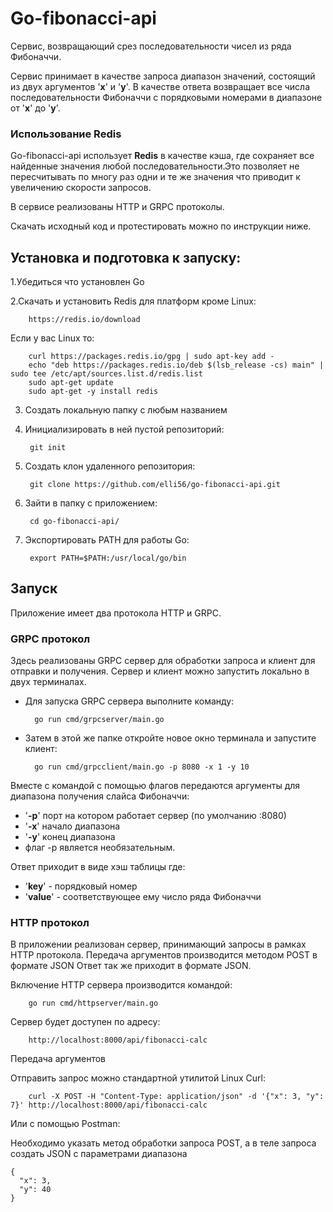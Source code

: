 # Go-fibonacci-api

Сервис, возвращающий срез последовательности чисел из ряда Фибоначчи. 

Сервис принимает в качестве запроса диапазон значений, состоящий из двух аргументов '**x**' и '**y**'. 
В качестве ответа возвращает все числа последовательности Фибоначчи с порядковыми номерами в диапазоне от '**x**' до '**y**'.

### Использование Redis
Go-fibonacci-api использует **Redis** в качестве кэша, где сохраняет все найденные значения любой последовательности.Это позволяет не пересчитывать по многу раз одни и те же значения что приводит к увеличению скорости запросов.

В сервисе реализованы HTTP и GRPC протоколы.

Скачать исходный код и протестировать можно по инструкции ниже.

## Установка и подготовка к запуску:
1.Убедиться что установлен Go

2.Cкачать и установить Redis для платформ кроме Linux:

        https://redis.io/download
        
Если у вас Linux то:

        curl https://packages.redis.io/gpg | sudo apt-key add -
        echo "deb https://packages.redis.io/deb $(lsb_release -cs) main" | sudo tee /etc/apt/sources.list.d/redis.list
        sudo apt-get update
        sudo apt-get -y install redis
        
3. Создать локальную папку с любым названием
4. Инициализировать в ней пустой репозиторий:

        git init 

5. Создать клон удаленного репозитория: 

        git clone https://github.com/elli56/go-fibonacci-api.git

6. Зайти в папку с приложением: 

        cd go-fibonacci-api/

7. Экспортировать PATH для работы Go: 

        export PATH=$PATH:/usr/local/go/bin

## Запуск

Приложение имеет два протокола HTTP и  GRPC. 

### GRPC протокол
Здесь реализованы GRPC сервер для обработки запроса и клиент для отправки и получения.
Сервер и клиент можно запустить локально в двух терминалах. 

+ Для запуска GRPC сервера выполните команду:

        go run cmd/grpcserver/main.go

+ Затем в этой же папке откройте новое окно терминала и запустите клиент:

        go run cmd/grpcclient/main.go -p 8080 -x 1 -y 10

Вместе с командой с помощью флагов передаются аргументы для диапазона получения слайса Фибоначчи:
+ '**-p**' порт на котором работает сервер (по умолчанию :8080)
+ '**-x**' начало диапазона 
+ '**-y**' конец диапазона
+ флаг -p является необязательным.

Ответ приходит в виде хэш таблицы где: 
  - '**key**' - порядковый номер 
  - '**value**' - соответствующее ему число ряда Фибоначчи



### HTTP протокол
В приложении реализован сервер, принимающий запросы в рамках HTTP протокола.
Передача аргументов производится методом POST в формате JSON 
Ответ так же приходит в формате JSON.


Включение HTTP сервера производится командой:

        go run cmd/httpserver/main.go

Сервер будет доступен по адресу:

        http://localhost:8000/api/fibonacci-calc


Передача аргументов

Отправить запрос можно стандартной утилитой Linux Curl:

        curl -X POST -H "Content-Type: application/json" -d '{"x": 3, "y": 7}' http://localhost:8000/api/fibonacci-calc

Или с помощью Postman:

Необходимо указать метод обработки запроса POST, а в теле запроса создать JSON с параметрами диапазона

```
{ 
  "x": 3, 
  "y": 40 
}
```

